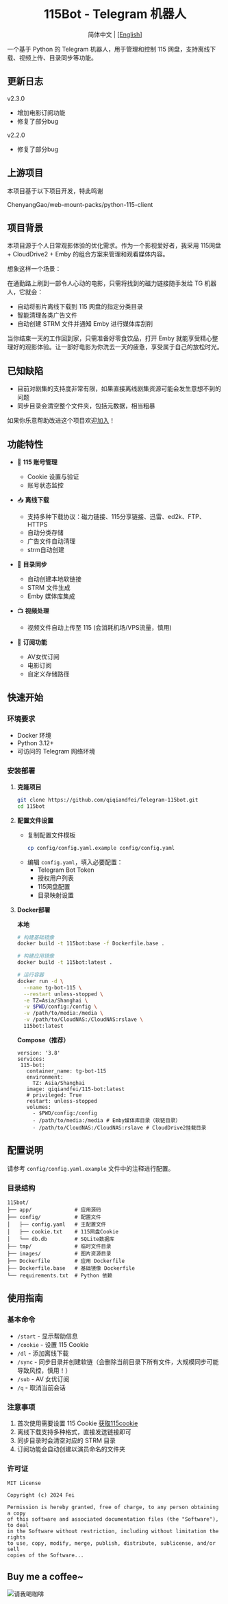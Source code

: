 <div align="center">
    <h1>115Bot - Telegram 机器人</h1>
    <p>简体中文 | <a href="./README_EN.md">[English]</a> </p>
</div>

一个基于 Python 的 Telegram 机器人，用于管理和控制 115 网盘，支持离线下载、视频上传、目录同步等功能。

## 更新日志
v2.3.0
- 增加电影订阅功能
- 修复了部分bug

v2.2.0
- 修复了部分bug

## 上游项目
本项目基于以下项目开发，特此鸣谢

ChenyangGao/web-mount-packs/python-115-client

## 项目背景
本项目源于个人日常观影体验的优化需求。作为一个影视爱好者，我采用 115网盘 + CloudDrive2 + Emby 的组合方案来管理和观看媒体内容。

想象这样一个场景：

在通勤路上刷到一部令人心动的电影，只需将找到的磁力链接随手发给 TG 机器人，它就会：
- 自动将影片离线下载到 115 网盘的指定分类目录
- 智能清理各类广告文件
- 自动创建 STRM 文件并通知 Emby 进行媒体库刮削

当你结束一天的工作回到家，只需准备好零食饮品，打开 Emby 就能享受精心整理好的观影体验。让一部好电影为你洗去一天的疲惫，享受属于自己的放松时光。

## 已知缺陷
- 目前对剧集的支持度非常有限，如果直接离线剧集资源可能会发生意想不到的问题
- 同步目录会清空整个文件夹，包括元数据，相当粗暴

如果你乐意帮助改进这个项目欢迎[加入](https://t.me/qiqiandfei)！

## 功能特性

- 🔐 **115 账号管理**
  - Cookie 设置与验证
  - 账号状态监控

- 📥 **离线下载**
  - 支持多种下载协议：磁力链接、115分享链接、迅雷、ed2k、FTP、HTTPS
  - 自动分类存储
  - 广告文件自动清理
  - strm自动创建

- 🔄 **目录同步**
  - 自动创建本地软链接
  - STRM 文件生成
  - Emby 媒体库集成

- 📺 **视频处理**
  - 视频文件自动上传至 115 (会消耗机场/VPS流量，慎用)

- 📡 **订阅功能**
  - AV女优订阅
  - 电影订阅
  - 自定义存储路径

## 快速开始

### 环境要求

- Docker 环境
- Python 3.12+
- 可访问的 Telegram 网络环境

### 安装部署

1. **克隆项目**
   ```bash
   git clone https://github.com/qiqiandfei/Telegram-115bot.git
   cd 115bot
   ```

2. **配置文件设置**
   - 复制配置文件模板
     ```bash
     cp config/config.yaml.example config/config.yaml
     ```
   - 编辑 `config.yaml`，填入必要配置：
     - Telegram Bot Token
     - 授权用户列表
     - 115网盘配置
     - 目录映射设置

3. **Docker部署**
   
   **本地**
   ```bash
   # 构建基础镜像
   docker build -t 115bot:base -f Dockerfile.base .
   
   # 构建应用镜像
   docker build -t 115bot:latest .
   
   # 运行容器
   docker run -d \
     --name tg-bot-115 \
     --restart unless-stopped \
     -e TZ=Asia/Shanghai \
     -v $PWD/config:/config \
     -v /path/to/media:/media \
     -v /path/to/CloudNAS:/CloudNAS:rslave \
     115bot:latest
   ```
   
   **Compose（推荐）**
   ```
   version: '3.8'
   services:
    115-bot:
      container_name: tg-bot-115
      environment:
        TZ: Asia/Shanghai
      image: qiqiandfei/115-bot:latest
      # privileged: True
      restart: unless-stopped
      volumes:
        - $PWD/config:/config
        - /path/to/media:/media # Emby媒体库目录（软链目录）
        - /path/to/CloudNAS:/CloudNAS:rslave # CloudDrive2挂载目录
   ```

## 配置说明

请参考 `config/config.yaml.example` 文件中的注释进行配置。

### 目录结构
```
115bot/
├── app/              # 应用源码
├── config/           # 配置文件
│   ├── config.yaml   # 主配置文件
│   ├── cookie.txt    # 115网盘Cookie
│   └── db.db         # SQLite数据库
├── tmp/              # 临时文件目录
├── images/           # 图片资源目录
├── Dockerfile        # 应用 Dockerfile
├── Dockerfile.base   # 基础镜像 Dockerfile
└── requirements.txt  # Python 依赖
```

## 使用指南

### 基本命令

- `/start`   - 显示帮助信息
- `/cookie`  - 设置 115 Cookie
- `/dl`      - 添加离线下载
- `/sync`    - 同步目录并创建软链（会删除当前目录下所有文件，大规模同步可能导致风控，慎用！）
- `/sub`     - AV 女优订阅
- `/q`       - 取消当前会话

### 注意事项

1. 首次使用需要设置 115 Cookie [获取115cookie](https://greasyfork.org/zh-CN/scripts/474231-115%E4%B8%8D%E5%A4%A7%E5%8A%A9%E6%89%8B-full)
2. 离线下载支持多种格式，直接发送链接即可
3. 同步目录时会清空对应的 STRM 目录
4. 订阅功能会自动创建以演员命名的文件夹


### 许可证
```
MIT License

Copyright (c) 2024 Fei

Permission is hereby granted, free of charge, to any person obtaining a copy
of this software and associated documentation files (the "Software"), to deal
in the Software without restriction, including without limitation the rights
to use, copy, modify, merge, publish, distribute, sublicense, and/or sell
copies of the Software...
```

## Buy me a coffee~
![请我喝咖啡](https://alist.qiqiandfei.fun:8843/d/Syncthing/yufei/%E4%B8%AA%E4%BA%BA/%E5%BE%AE%E4%BF%A1%E6%89%93%E8%B5%8Fqrcode.png)
